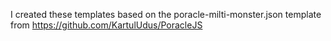 I created these templates based on the poracle-milti-monster.json template from https://github.com/KartulUdus/PoracleJS
